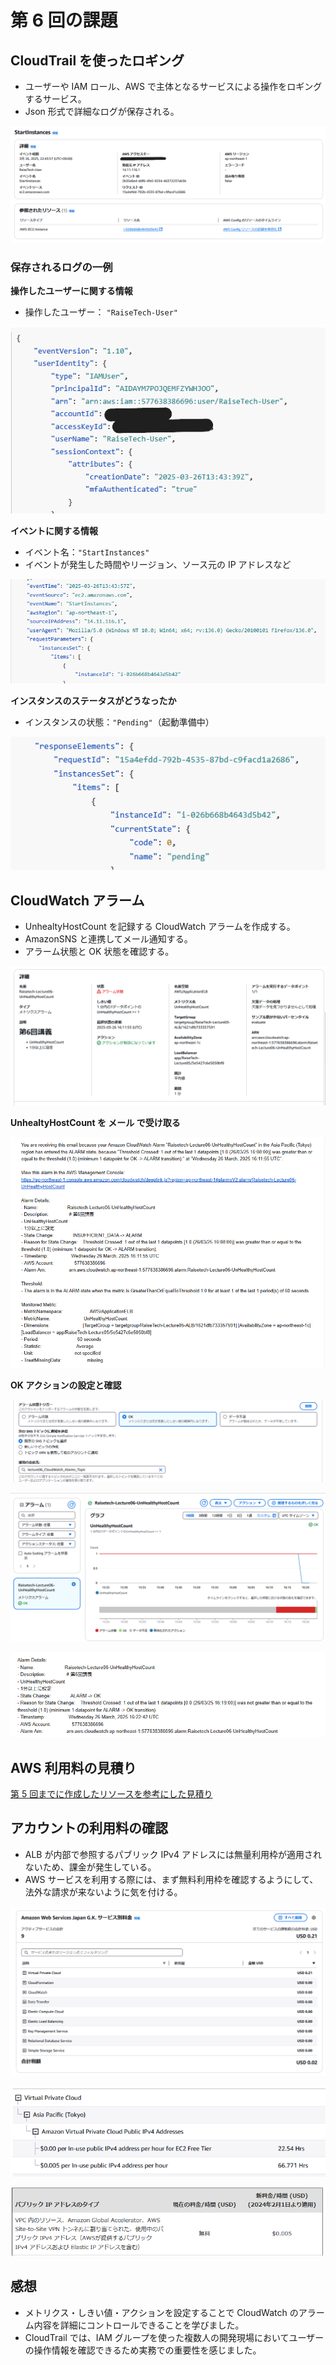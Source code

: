 # 第 6 回の課題

## CloudTrail を使ったロギング

- ユーザーや IAM ロール、AWS で主体となるサービスによる操作をロギングするサービス。
- Json 形式で詳細なログが保存される。

![CloudTrail](images/CloudTrail.png)

### 保存されるログの一例

**操作したユーザーに関する情報**

- 操作したユーザー： `"RaiseTech-User"`

![ユーザー名](images/Cloudtrail-UserName.png)

**イベントに関する情報**

- イベント名：`"StartInstances"`
- イベントが発生した時間やリージョン、ソース元の IP アドレスなど

![イベント名](images/CloudTrail-StartInstances.png)

**インスタンスのステータスがどうなったか**

- インスタンスの状態：`"Pending"`（起動準備中）

![インスタンスのステータス](images/CloudTrail-CurrentState.png)

## CloudWatch アラーム

- UnhealtyHostCount を記録する CloudWatch アラームを作成する。
- AmazonSNS と連携してメール通知する。
- アラーム状態と OK 状態を確認する。

![CloudWatchアラームを作成](images/CloudWatch-Alarm.png)

**UnhealtyHostCount を メール で受け取る**

![SNS通知](images/SNS-Notification.png)

**OK アクションの設定と確認**

![OKアクションの設定](images/CloudWatch-OK-Action.png)

![OK状態](images/CloudWatch-Status-OK.png)

![OKアクションのSNS通知](images/CloudWatch-OK-SNS.png)

## AWS 利用料の見積り

[第 5 回までに作成したリソースを参考にした見積り](https://calculator.aws/#/estimate?id=b8435e5195ba58dc9ad03129a833fabb6ad786bd)

## アカウントの利用料の確認

- ALB が内部で参照するパブリック IPv4 アドレスには無量利用枠が適用されないため、課金が発生している。
- AWS サービスを利用する際には、まず無料利用枠を確認するようにして、法外な請求が来ないように気を付ける。

![アカウントの請求情報](images/Billing.png)

![パブリックIPの請求情報](images/Binlling-Public-IP.png)

![パブリックIPの料金](images/Public-IP.png)

## 感想

- メトリクス・しきい値・アクションを設定することで CloudWatch のアラーム内容を詳細にコントロールできることを学びました。
- CloudTrail では、IAM グループを使った複数人の開発現場においてユーザーの操作情報を確認できるため実務での重要性を感じました。
